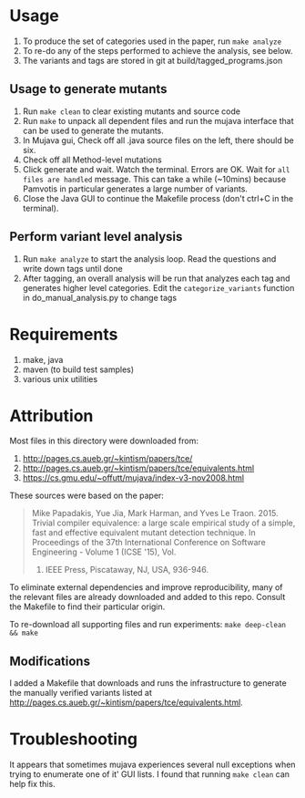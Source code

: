 # Usage
1. To produce the set of categories used in the paper, run `make analyze`
2. To re-do any of the steps performed to achieve the analysis, see below.
3. The variants and tags are stored in git at build/tagged_programs.json

## Usage to generate mutants
1. Run `make clean` to clear existing mutants and source code
2. Run `make` to unpack all dependent files and run the mujava interface that
   can be used to generate the mutants.
3. In Mujava gui, Check off all .java source files on the left, there should be
   six.
4. Check off all Method-level mutations
5. Click generate and wait. Watch the terminal. Errors are OK. Wait for `all
   files are handled` message. This can take a while (~10mins) because Pamvotis
   in particular generates a large number of variants.
6. Close the Java GUI to continue the Makefile process (don't ctrl+C in the
   terminal).

## Perform variant level analysis
1. Run `make analyze` to start the analysis loop. Read the questions and write down tags until done
2. After tagging, an overall analysis will be run that analyzes each tag and
   generates higher level categories. Edit the `categorize_variants` function
   in do_manual_analysis.py to change tags 

# Requirements
1. make, java
2. maven (to build test samples)
3. various unix utilities

# Attribution
Most files in this directory were downloaded from:
1. http://pages.cs.aueb.gr/~kintism/papers/tce/
2. http://pages.cs.aueb.gr/~kintism/papers/tce/equivalents.html
3. https://cs.gmu.edu/~offutt/mujava/index-v3-nov2008.html

These sources were based on the paper:
> Mike Papadakis, Yue Jia, Mark Harman, and Yves Le Traon. 2015. Trivial
> compiler equivalence: a large scale empirical study of a simple, fast and
> effective equivalent mutant detection technique. In Proceedings of the 37th
> International Conference on Software Engineering - Volume 1 (ICSE '15), Vol.
> 1. IEEE Press, Piscataway, NJ, USA, 936-946.

To eliminate external dependencies and improve reproducibility, many of the
relevant files are already downloaded and added to this repo. Consult the
Makefile to find their particular origin.

To re-download all supporting files and run experiments: `make deep-clean && make`

## Modifications
I added a Makefile that downloads and runs the infrastructure to generate the
manually verified variants listed at
http://pages.cs.aueb.gr/~kintism/papers/tce/equivalents.html.

# Troubleshooting
It appears that sometimes mujava experiences several null exceptions when trying
to enumerate one of it' GUI lists. I found that running `make clean` can help
fix this.
